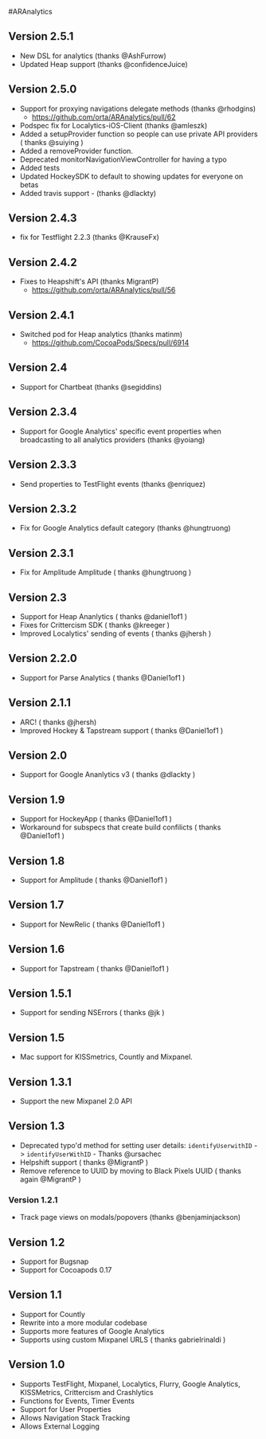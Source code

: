 #ARAnalytics

## Version 2.5.1

* New DSL for analytics (thanks @AshFurrow)
* Updated Heap support (thanks @confidenceJuice)

## Version 2.5.0

* Support for proxying navigations delegate methods (thanks @rhodgins)
  - https://github.com/orta/ARAnalytics/pull/62
* Podspec fix for Localytics-iOS-Client (thanks @amleszk)
* Added a setupProvider function so people can use private API providers ( thanks @suiying )
* Added a removeProvider function.
* Deprecated monitorNavigationViewController for having a typo
* Added tests
* Updated HockeySDK to default to showing updates for everyone on betas
* Added travis support - (thanks @dlackty)

## Version 2.4.3

* fix for Testflight 2.2.3 (thanks @KrauseFx)

## Version 2.4.2
* Fixes to Heapshift's API (thanks MigrantP)
  - https://github.com/orta/ARAnalytics/pull/56

## Version 2.4.1
* Switched pod for Heap analytics (thanks matinm)
  - https://github.com/CocoaPods/Specs/pull/6914

## Version 2.4
* Support for Chartbeat (thanks @segiddins)

## Version 2.3.4
* Support for Google Analytics' specific event properties when broadcasting to all analytics providers (thanks @yoiang)

## Version 2.3.3
* Send properties to TestFlight events (thanks @enriquez)

## Version 2.3.2
* Fix for Google Analytics default category (thanks @hungtruong)

## Version 2.3.1
* Fix for Amplitude Amplitude ( thanks @hungtruong )

## Version 2.3
* Support for Heap Ananlytics ( thanks @daniel1of1 )
* Fixes for Crittercism SDK ( thanks @kreeger )
* Improved Localytics' sending of events ( thanks @jhersh )

## Version 2.2.0
* Support for Parse Analytics ( thanks @Daniel1of1 )

## Version 2.1.1
* ARC! ( thanks @jhersh)
* Improved Hockey & Tapstream support ( thanks @Daniel1of1 )

## Version 2.0
* Support for Google Ananlytics v3 ( thanks @dlackty )

## Version 1.9
* Support for HockeyApp ( thanks @Daniel1of1 )
* Workaround for subspecs that create build confilicts ( thanks @Daniel1of1 )

## Version 1.8
* Support for Amplitude ( thanks @Daniel1of1 )

## Version 1.7
* Support for NewRelic ( thanks @Daniel1of1 )

## Version 1.6
* Support for Tapstream ( thanks @Daniel1of1 )

## Version 1.5.1
* Support for sending NSErrors ( thanks @jk )

## Version 1.5
* Mac support for KISSmetrics, Countly and Mixpanel.

## Version 1.3.1
* Support the new Mixpanel 2.0 API

## Version 1.3
* Deprecated typo'd method for setting user details: `identifyUserwithID` -> `identifyUserWithID` - Thanks @ursachec
* Helpshift support ( thanks @MigrantP )
* Remove reference to UUID by moving to Black Pixels UUID ( thanks again @MigrantP )

### Version 1.2.1
* Track page views on modals/popovers (thanks @benjaminjackson)

## Version 1.2
* Support for Bugsnap
* Support for Cocoapods 0.17

## Version 1.1

* Support for Countly
* Rewrite into a more modular codebase
* Supports more features of Google Analytics 
* Supports using custom Mixpanel URLS ( thanks gabrielrinaldi )

## Version 1.0

* Supports TestFlight, Mixpanel, Localytics, Flurry, Google Analytics, KISSMetrics, Crittercism and Crashlytics
* Functions for Events, Timer Events
* Support for User Properties
* Allows Navigation Stack Tracking
* Allows External Logging
